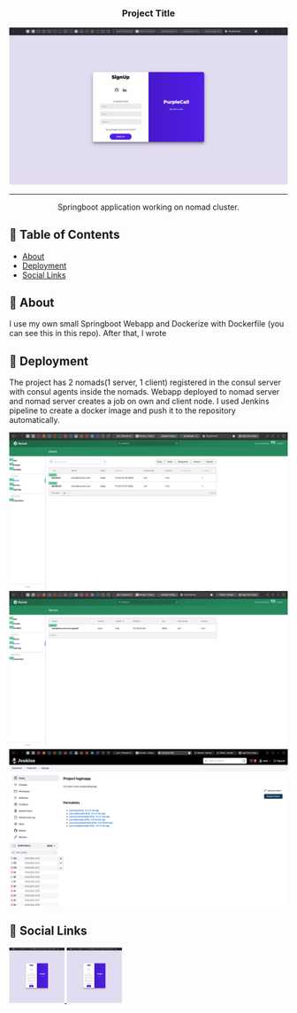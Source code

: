 <h3 align="center">Project Title</h3>

<p align="center">
  <a href="" rel="noopener">
 <img src="img/1.png" alt="Project logo"></a>
</p>

<div align="center">


</div>

---

<p align="center"> Springboot application working on nomad cluster.
    <br> 
</p>

## 📝 Table of Contents
- [About](#about)
- [Deployment](#deployment)
- [Social Links](#sociallinks)

## 🚀 About <a name = "about"></a>

I use my own small Springboot Webapp and Dockerize with Dockerfile (you can see this in this repo). After that, I wrote 

## 🚀 Deployment <a name = "deployment"></a>

The project has 2 nomads(1 server, 1 client) registered in the consul server with consul agents inside the nomads. Webapp deployed to nomad server and nomad server creates a job on own and client node. I used Jenkins pipeline to create a docker image and push it to the repository automatically. 

<img src="img/2.png" alt="nomad1">
<img src="img/3.png" alt="nomad2">
<img src="img/4.png" alt="Jenkins">

## 🎉 Social Links <a name = "sociallinks"></a>

<a href="https://www.linkedin.com/in/emin-gambarli/">
<img border="0" alt="Linkedin" src="img/1.png" width="100" height="100">
</a>

<a href="https://hub.docker.com/repository/docker/emn503/loginapp/general">
<img border="0" alt="W3Schools" src="img/1.png" width="100" height="100">
</a>